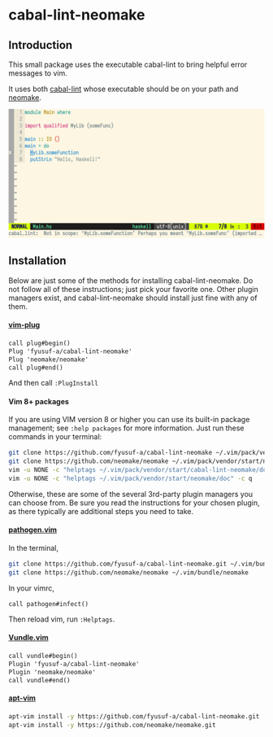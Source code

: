 cabal-lint-neomake
==================

Introduction
------------

This small package uses the executable cabal-lint to bring helpful error messages to vim.

It uses both [cabal-lint](https://github.com/fyusuf-a/cabal-lint) whose executable should be on your path and [neomake](https://github.com/neomake/neomake).

![cabal-lint-neomake Screenshot](./screenshot.png)

Installation
------------

Below are just some of the methods for installing cabal-lint-neomake. Do not follow all of these instructions; just pick your favorite one. Other plugin managers exist, and cabal-lint-neomake should install just fine with any of them.

#### [vim-plug](https://github.com/junegunn/vim-plug)
```vim
call plug#begin()
Plug 'fyusuf-a/cabal-lint-neomake'
Plug 'neomake/neomake'
call plug#end()
```

And then call `:PlugInstall`

#### Vim 8+ packages

If you are using VIM version 8 or higher you can use its built-in package management; see `:help packages` for more information. Just run these commands in your terminal:

```bash
git clone https://github.com/fyusuf-a/cabal-lint-neomake ~/.vim/pack/vendor/start/cabal-lint-neomake
git clone https://github.com/neomake/neomake ~/.vim/pack/vendor/start/neomake
vim -u NONE -c "helptags ~/.vim/pack/vendor/start/cabal-lint-neomake/doc" -c q
vim -u NONE -c "helptags ~/.vim/pack/vendor/start/neomake/doc" -c q
```

Otherwise, these are some of the several 3rd-party plugin managers you can choose from. Be sure you read the instructions for your chosen plugin, as there typically are additional steps you need to take.

#### [pathogen.vim](https://github.com/tpope/vim-pathogen)

In the terminal,
```bash
git clone https://github.com/fyusuf-a/cabal-lint-neomake.git ~/.vim/bundle/cabal-lint-neomake
git clone https://github.com/neomake/neomake ~/.vim/bundle/neomake
```
In your vimrc,
```vim
call pathogen#infect()
```

Then reload vim, run `:Helptags`.

#### [Vundle.vim](https://github.com/VundleVim/Vundle.vim)
```vim
call vundle#begin()
Plugin 'fyusuf-a/cabal-lint-neomake'
Plugin 'neomake/neomake'
call vundle#end()
```

#### [apt-vim](https://github.com/egalpin/apt-vim)
```bash
apt-vim install -y https://github.com/fyusuf-a/cabal-lint-neomake.git
apt-vim install -y https://github.com/neomake/neomake.git
```
